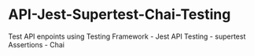 # API-Jest-Supertest-Chai-Testing
Test API enpoints using 
Testing Framework - Jest
API Testing - supertest
Assertions - Chai
